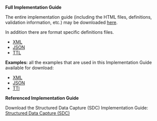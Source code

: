 **Full Implementation Guide**

The entire implementation guide (including the HTML files, definitions, validation information, etc.) may be downloaded [here](full-ig.zip).

In addition there are format specific definitions files.
* [XML](definitions.xml.zip)
* [JSON](definitions.json.zip)
* [TTL](definitions.ttl.zip)

**Examples:** all the examples that are used in this Implementation Guide available for download:
* [XML](examples.xml.zip)
* [JSON](examples.json.zip)
* [TTl](examples.ttl.zip)

**Referenced Implementation Guide**

Download the Structured Data Capture (SDC) Implementation Guide: [Structured Data Capture (SDC)](http://hl7.org/fhir/uv/sdc/STU3/full-ig.zip)